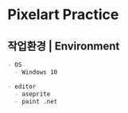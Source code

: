 # Pixelart Practice

## 작업환경 | Environment

```markdown
- OS
  - Windows 10

- editor
  - aseprite
  - paint .net
```
